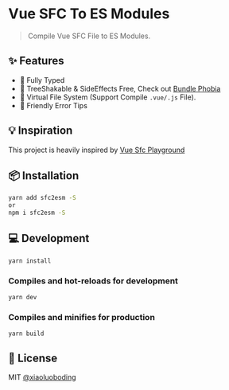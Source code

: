 # Vue SFC To ES Modules

> Compile Vue SFC File to ES Modules.

## ✨ Features

* 💪 Fully Typed
* 🌳 TreeShakable & SideEffects Free, Check out [Bundle Phobia](https://bundlephobia.com/result?p=sfc2esm)
* 📁 Virtual File System (Support Compile `.vue/.js` File).
* 👬 Friendly Error Tips

## 💡 Inspiration

This project is heavily inspired by [Vue Sfc Playground](https://github.com/vuejs/vue-next/tree/master/packages/sfc-playground)


## 📦 Installation

```bash
yarn add sfc2esm -S
or
npm i sfc2esm -S
```

## 💻 Development
```
yarn install
```

### Compiles and hot-reloads for development
```
yarn dev
```

### Compiles and minifies for production
```
yarn build
```

## 📄 License

MIT [@xiaoluoboding](https://github.com/xiaoluoboding)
